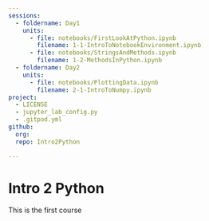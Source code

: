 ```yaml
---
sessions:
  - foldername: Day1
    units:
      - file: notebooks/FirstLookAtPython.ipynb
        filename: 1-1-IntroToNotebookEnvironment.ipynb
      - file: notebooks/StringsAndMethods.ipynb
        filename: 1-2-MethodsInPython.ipynb        
  - foldername: Day2
    units:
      - file: notebooks/PlottingData.ipynb
        filename: 2-1-IntroToNumpy.ipynb
project:
  - LICENSE
  - jupyter_lab_config.py
  - .gitpod.yml
github:
  org: 
  repo: Intro2Python

---
```



# Intro 2 Python

This is the first course